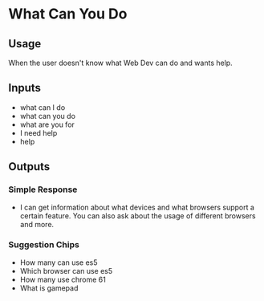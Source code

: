 # What Can You Do
## Usage
When the user doesn't know what Web Dev can do and wants help.
## Inputs
* what can I do
* what can you do
* what are you for
* I need help
* help
## Outputs
### Simple Response
* I can get information about what devices and what browsers support a certain feature. You can also ask about the usage of different browsers and more.
### Suggestion Chips
* How many can use es5
* Which browser can use es5
* How many use chrome 61
* What is gamepad
